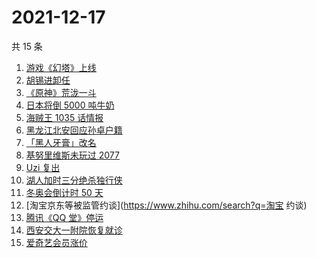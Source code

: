 # 2021-12-17

共 15 条

<!-- BEGIN -->
<!-- 最后更新时间 Fri Dec 17 2021 02:16:22 GMT+0800 (China Standard Time) -->

1. [游戏《幻塔》上线](https://www.zhihu.com/search?q=幻塔)
1. [胡锡进卸任](https://www.zhihu.com/search?q=胡锡进)
1. [《原神》荒泷一斗](https://www.zhihu.com/search?q=原神)
1. [日本将倒 5000 吨牛奶](https://www.zhihu.com/search?q=日本倒奶)
1. [海贼王 1035 话情报](https://www.zhihu.com/search?q=海贼王)
1. [黑龙江北安回应孙卓户籍](https://www.zhihu.com/search?q=孙卓)
1. [「黑人牙膏」改名](https://www.zhihu.com/search?q=黑人牙膏)
1. [基努里维斯未玩过 2077](https://www.zhihu.com/search?q=赛博朋克2077)
1. [Uzi 复出](https://www.zhihu.com/search?q=uzi)
1. [湖人加时三分绝杀独行侠](https://www.zhihu.com/search?q=湖人)
1. [冬奥会倒计时 50 天](https://www.zhihu.com/search?q=冬奥会)
1. [淘宝京东等被监管约谈](https://www.zhihu.com/search?q=淘宝 约谈)
1. [腾讯《QQ 堂》停运](https://www.zhihu.com/search?q=QQ堂)
1. [西安交大一附院恢复就诊](https://www.zhihu.com/search?q=西安交大一附院)
1. [爱奇艺会员涨价](https://www.zhihu.com/search?q=爱奇艺)

<!-- END -->
